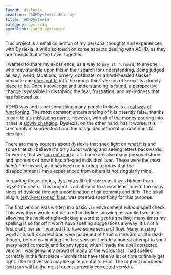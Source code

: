 ```yaml
---
layout: dyslexia
headline: 'ADHDyslexic Journey'
title: 'ADHDyslexia'
category: dyslexia
permalink: /adhd-dyslexia/
---
```


This project is a small collection of my personal thoughts and experiences with Dyslexia. It will also touch on some aspects dealing with ADHD, as they are friends that often travel together.

I wanted to share my experience, as a way to `pay it forward`, to anyone who may stumble upon this in their search for understanding. Being judged as lazy, weird, facetious, ornery, obstinate, or a hard-headed slacker because one [does not fit] into the group-think version of `normal` is a lonely place to be. Once knowledge and understanding is found, a perspective change is possible in dissolving the fear, frustration, and unkindness that has followed us.

ADHD was and is not something many people believe is a [real way of functioning]. The most common understanding of it is patently false, thanks in part to [it's misleading name][1]. However, with all of the money pouring into it that is [slowly changing][2]. Dyslexia, on the other hand, has it worse; it is commonly misunderstood and the misguided information continues to circulate.

There are many sources about [dyslexia][3] that shed light on what it is and some that still believe it's only about writing and seeing letters backwards. Or worse, that we [can not read][4] at all. There are also many personal stories and accounts of how it has affected individual lives. These were the _most helpful_ for myself, as it has been comforting to know that the disappointment I have experienced from others is not singularly mine.

In reading these stories, dyslexia still felt `hidden` as it was hidden from myself for years. This project is an attempt to `show` at least one of the many sides of dyslexia through a combination of [git commits and diffs][5]. The jekyll plugin, [jekyll-versioned_files][6], was created specificity for this purpose.

The first version was written in a basic `vim` environment _without_ spell check. This way there would not be a red underline showing misspelled words or allow me the habit of right-clicking a word to get its spelling; many times my spelling is so far off it won't have spelling suggestions anyway. It's not a first draft, per se, I wanted it to have some sense of flow. Many missing word and suffix corrections were made out of habit on the 3rd or 4th read-though, before committing the first version. I made a honest attempt to spell every word correctly and fix any typos; when I made the spell corrected version I was genuinely proud of many of the words that I had spelled correctly in the first place - words that have taken a lot of time to finally get right. The first version may be quite painful to read. The highest numbered `Revision` will be the most recent currently corrected version.

[real way of functioning]: https://www.additudemag.com/adhd-motivation-problems-getting-started-on-tough-projects/
[does not fit]: https://www.additudemag.com/adhd-in-adults-nervous-system/
[1]: https://www.additudemag.com/secrets-of-the-adhd-brain/
[2]: https://www.additudemag.com/symptoms-of-add-hyperarousal-rejection-sensitivity/
[3]: https://en.oxforddictionaries.com/definition/dyslexia
[4]: https://en.oxforddictionaries.com/definition/illiteracy
[5]: https://en.wikipedia.org/wiki/Git
[6]: https://github.com/random-parts/jekyll-versioned_files

